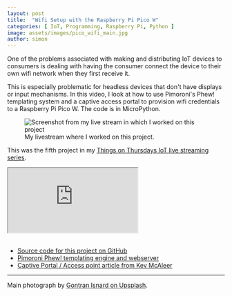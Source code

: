 ```yaml
---
layout: post
title:  "Wifi Setup with the Raspberry Pi Pico W"
categories: [ IoT, Programming, Raspberry Pi, Python ]
image: assets/images/pico_wifi_main.jpg
author: simon
---
```

One of the problems associated with making and distributing IoT devices to consumers is dealing with having the consumer connect the device to their own wifi network when they first receive it. 

This is especially problematic for headless devices that don't have displays or input mechanisms.  In this video, I look at how to use Pimoroni's Phew! templating system and a captive access portal to provision wifi credentials to a Raspberry Pi Pico W.  The code is in MicroPython.

<figure class="figure">
  <img src="{{ site.baseurl }}/assets/images/pico_wifi_livestream.png" class="figure-img img-fluid" alt="Screenshot from my live stream in which I worked on this project">
  <figcaption class="figure-caption text-center">My livestream where I worked on this project.</figcaption>
</figure>

This was the fifth project in my [Things on Thursdays IoT live streaming series](/things-on-thursdays-livestreams/).  

<div class="embed-responsive embed-responsive-16by9">
  <iframe class="embed-responsive-item" src="https://www.youtube.com/embed/Gzp9nLkqadg?start=33" allowfullscreen></iframe>
</div><br/>

* [Source code for this project on GitHub](https://github.com/simonprickett/phewap)
* [Pimoroni Phew! templating engine and webserver](https://github.com/pimoroni/phew)
* [Captive Portal / Access point article from Kev McAleer](https://www.kevsrobots.com/blog/phew-access-point.html)

--- 
Main photograph by [Gontran Isnard on Upsplash](https://unsplash.com/photos/3-fuFf4gPNY).
